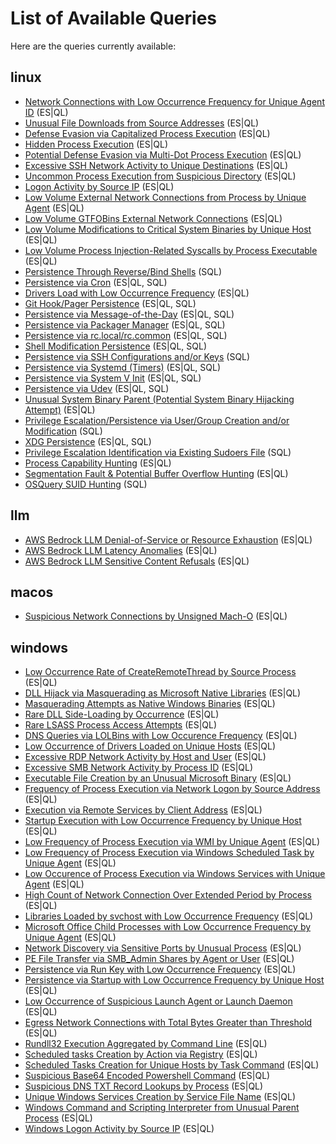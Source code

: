 # List of Available Queries

Here are the queries currently available:

## linux
- [Network Connections with Low Occurrence Frequency for Unique Agent ID](./linux\docs\command_and_control_via_network_connections_with_low_occurrence_frequency_for_unique_agents.md) (ES|QL)
- [Unusual File Downloads from Source Addresses](./linux\docs\command_and_control_via_unusual_file_downloads_from_source_addresses.md) (ES|QL)
- [Defense Evasion via Capitalized Process Execution](./linux\docs\defense_evasion_via_capitalized_process_execution.md) (ES|QL)
- [Hidden Process Execution](./linux\docs\defense_evasion_via_hidden_process_execution.md) (ES|QL)
- [Potential Defense Evasion via Multi-Dot Process Execution](./linux\docs\defense_evasion_via_multi_dot_process_execution.md) (ES|QL)
- [Excessive SSH Network Activity to Unique Destinations](./linux\docs\excessive_ssh_network_activity_unique_destinations.md) (ES|QL)
- [Uncommon Process Execution from Suspicious Directory](./linux\docs\execution_uncommon_process_execution_from_suspicious_directory.md) (ES|QL)
- [Logon Activity by Source IP](./linux\docs\login_activity_by_source_address.md) (ES|QL)
- [Low Volume External Network Connections from Process by Unique Agent](./linux\docs\low_volume_external_network_connections_from_process.md) (ES|QL)
- [Low Volume GTFOBins External Network Connections](./linux\docs\low_volume_gtfobins_external_network_connections.md) (ES|QL)
- [Low Volume Modifications to Critical System Binaries by Unique Host](./linux\docs\low_volume_modifications_to_critical_system_binaries.md) (ES|QL)
- [Low Volume Process Injection-Related Syscalls by Process Executable](./linux\docs\low_volume_process_injection_syscalls_by_executable.md) (ES|QL)
- [Persistence Through Reverse/Bind Shells](./linux\docs\persistence_reverse_bind_shells.md) (SQL)
- [Persistence via Cron](./linux\docs\persistence_via_cron.md) (ES|QL, SQL)
- [Drivers Load with Low Occurrence Frequency](./linux\docs\persistence_via_driver_load_with_low_occurrence_frequency.md) (ES|QL)
- [Git Hook/Pager Persistence](./linux\docs\persistence_via_git_hook_pager.md) (ES|QL, SQL)
- [Persistence via Message-of-the-Day](./linux\docs\persistence_via_message_of_the_day.md) (ES|QL, SQL)
- [Persistence via Packager Manager](./linux\docs\persistence_via_package_manager.md) (ES|QL, SQL)
- [Persistence via rc.local/rc.common](./linux\docs\persistence_via_rc_local.md) (ES|QL, SQL)
- [Shell Modification Persistence](./linux\docs\persistence_via_shell_modification_persistence.md) (ES|QL, SQL)
- [Persistence via SSH Configurations and/or Keys](./linux\docs\persistence_via_ssh_configurations_and_keys.md) (SQL)
- [Persistence via Systemd (Timers)](./linux\docs\persistence_via_systemd_timers.md) (ES|QL, SQL)
- [Persistence via System V Init](./linux\docs\persistence_via_sysv_init.md) (ES|QL, SQL)
- [Persistence via Udev](./linux\docs\persistence_via_udev.md) (ES|QL, SQL)
- [Unusual System Binary Parent (Potential System Binary Hijacking Attempt)](./linux\docs\persistence_via_unusual_system_binary_parent.md) (ES|QL)
- [Privilege Escalation/Persistence via User/Group Creation and/or Modification](./linux\docs\persistence_via_user_group_creation_modification.md) (SQL)
- [XDG Persistence](./linux\docs\persistence_via_xdg_autostart_modifications.md) (ES|QL, SQL)
- [Privilege Escalation Identification via Existing Sudoers File](./linux\docs\privilege_escalation_via_existing_sudoers.md) (SQL)
- [Process Capability Hunting](./linux\docs\privilege_escalation_via_process_capabilities.md) (ES|QL)
- [Segmentation Fault & Potential Buffer Overflow Hunting](./linux\docs\privilege_escalation_via_segmentation_fault_and_buffer_overflow.md) (ES|QL)
- [OSQuery SUID Hunting](./linux\docs\privilege_escalation_via_suid_binaries.md) (SQL)


## llm
- [AWS Bedrock LLM Denial-of-Service or Resource Exhaustion](./llm\docs\aws_bedrock_dos_resource_exhaustion_detection.md) (ES|QL)
- [AWS Bedrock LLM Latency Anomalies](./llm\docs\aws_bedrock_latency_anomalies_detection.md) (ES|QL)
- [AWS Bedrock LLM Sensitive Content Refusals](./llm\docs\aws_bedrock_sensitive_content_refusal_detection.md) (ES|QL)


## macos
- [Suspicious Network Connections by Unsigned Mach-O](./macos\docs\suspicious_network_connections_by_unsigned_macho.md) (ES|QL)


## windows
- [Low Occurrence Rate of CreateRemoteThread by Source Process](./windows\docs\createremotethread_by_source_process_with_low_occurrence.md) (ES|QL)
- [DLL Hijack via Masquerading as Microsoft Native Libraries](./windows\docs\detect_dll_hijack_via_masquerading_as_microsoft_native_libraries.md) (ES|QL)
- [Masquerading Attempts as Native Windows Binaries](./windows\docs\detect_masquerading_attempts_as_native_windows_binaries.md) (ES|QL)
- [Rare DLL Side-Loading by Occurrence](./windows\docs\detect_rare_dll_sideload_by_occurrence.md) (ES|QL)
- [Rare LSASS Process Access Attempts](./windows\docs\detect_rare_lsass_process_access_attempts.md) (ES|QL)
- [DNS Queries via LOLBins with Low Occurence Frequency](./windows\docs\domain_names_queried_via_lolbins_and_with_low_occurence_frequency.md) (ES|QL)
- [Low Occurrence of Drivers Loaded on Unique Hosts](./windows\docs\drivers_load_with_low_occurrence_frequency.md) (ES|QL)
- [Excessive RDP Network Activity by Host and User](./windows\docs\excessive_rdp_network_activity_by_source_host_and_user.md) (ES|QL)
- [Excessive SMB Network Activity by Process ID](./windows\docs\excessive_smb_network_activity_by_process_id.md) (ES|QL)
- [Executable File Creation by an Unusual Microsoft Binary](./windows\docs\executable_file_creation_by_an_unusual_microsoft_binary.md) (ES|QL)
- [Frequency of Process Execution via Network Logon by Source Address](./windows\docs\execution_via_network_logon_by_occurrence_frequency_by_top_source_ip.md) (ES|QL)
- [Execution via Remote Services by Client Address](./windows\docs\execution_via_remote_services_by_client_address.md) (ES|QL)
- [Startup Execution with Low Occurrence Frequency by Unique Host](./windows\docs\execution_via_startup_with_low_occurrence_frequency.md) (ES|QL)
- [Low Frequency of Process Execution via WMI by Unique Agent](./windows\docs\execution_via_windows_management_instrumentation_by_occurrence_frequency_by_unique_agent.md) (ES|QL)
- [Low Frequency of Process Execution via Windows Scheduled Task by Unique Agent](./windows\docs\execution_via_windows_scheduled_task_with_low_occurrence_frequency.md) (ES|QL)
- [Low Occurence of Process Execution via Windows Services with Unique Agent](./windows\docs\execution_via_windows_services_with_low_occurrence_frequency.md) (ES|QL)
- [High Count of Network Connection Over Extended Period by Process](./windows\docs\high_count_of_network_connection_over_extended_period_by_process.md) (ES|QL)
- [Libraries Loaded by svchost with Low Occurrence Frequency](./windows\docs\libraries_loaded_by_svchost_with_low_occurrence_frequency.md) (ES|QL)
- [Microsoft Office Child Processes with Low Occurrence Frequency by Unique Agent](./windows\docs\microsoft_office_child_processes_with_low_occurrence_frequency.md) (ES|QL)
- [Network Discovery via Sensitive Ports by Unusual Process](./windows\docs\network_discovery_via_sensitive_ports_by_unusual_process.md) (ES|QL)
- [PE File Transfer via SMB_Admin Shares by Agent or User](./windows\docs\pe_file_transfer_via_smb_admin_shares_by_agent.md) (ES|QL)
- [Persistence via Run Key with Low Occurrence Frequency](./windows\docs\persistence_via_run_key_with_low_occurrence_frequency.md) (ES|QL)
- [Persistence via Startup with Low Occurrence Frequency by Unique Host](./windows\docs\persistence_via_startup_with_low_occurrence_frequency.md) (ES|QL)
- [Low Occurrence of Suspicious Launch Agent or Launch Daemon](./windows\docs\persistence_via_suspicious_launch_agent_or_launch_daemon_with_low_occurrence.md) (ES|QL)
- [Egress Network Connections with Total Bytes Greater than Threshold](./windows\docs\potential_exfiltration_by_process_total_egress_bytes.md) (ES|QL)
- [Rundll32 Execution Aggregated by Command Line](./windows\docs\rundll32_execution_aggregated_by_cmdline.md) (ES|QL)
- [Scheduled tasks Creation by Action via Registry](./windows\docs\scheduled_task_creation_by_action_via_registry.md) (ES|QL)
- [Scheduled Tasks Creation for Unique Hosts by Task Command](./windows\docs\scheduled_tasks_creation_for_unique_hosts_by_task_command.md) (ES|QL)
- [Suspicious Base64 Encoded Powershell Command](./windows\docs\suspicious_base64_encoded_powershell_commands.md) (ES|QL)
- [Suspicious DNS TXT Record Lookups by Process](./windows\docs\suspicious_dns_txt_record_lookups_by_process.md) (ES|QL)
- [Unique Windows Services Creation by Service File Name](./windows\docs\unique_windows_services_creation_by_servicefilename.md) (ES|QL)
- [Windows Command and Scripting Interpreter from Unusual Parent Process](./windows\docs\windows_command_and_scripting_interpreter_from_unusual_parent.md) (ES|QL)
- [Windows Logon Activity by Source IP](./windows\docs\windows_logon_activity_by_source_ip.md) (ES|QL)
